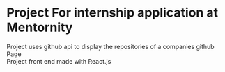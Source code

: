 # Project For internship application at Mentornity

Project uses github api to display the repositories of a companies github Page  
Project front end made with React.js
